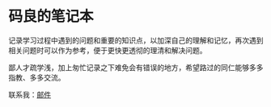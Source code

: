 <!-- ex_nonav -->

# 码良的笔记本
记录学习过程中遇到的问题和重要的知识点，以加深自己的理解和记忆，再次遇到相关问题时可以作为参考，便于更快更透彻的理清和解决问题。

鄙人才疏学浅，加上匆忙记录之下难免会有错误的地方，希望路过的同仁能够多多指教、多多交流。

联系我：[邮件](http://mail.qq.com/cgi-bin/qm_share?t=qm_mailme&email=zqqhoKm5pq2moI6oobajr6ei4K2how)